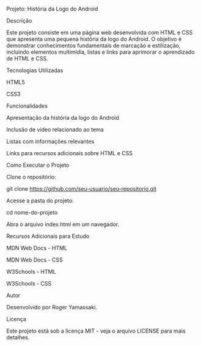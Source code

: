 Projeto: História da Logo do Android

Descrição

Este projeto consiste em uma página web desenvolvida com HTML e CSS que apresenta uma pequena história da logo do Android. O objetivo é demonstrar conhecimentos fundamentais de marcação e estilização, incluindo elementos multimídia, listas e links para aprimorar o aprendizado de HTML e CSS.

Tecnologias Utilizadas

HTML5

CSS3

Funcionalidades

Apresentação da história da logo do Android

Inclusão de vídeo relacionado ao tema

Listas com informações relevantes

Links para recursos adicionais sobre HTML e CSS

Como Executar o Projeto

Clone o repositório:

git clone https://github.com/seu-usuario/seu-repositorio.git

Acesse a pasta do projeto:

cd nome-do-projeto

Abra o arquivo index.html em um navegador.

Recursos Adicionais para Estudo

MDN Web Docs - HTML

MDN Web Docs - CSS

W3Schools - HTML

W3Schools - CSS

Autor

Desenvolvido por Roger Yamassaki.

Licença

Este projeto está sob a licença MIT - veja o arquivo LICENSE para mais detalhes.



